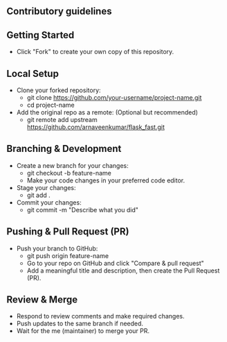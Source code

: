 ## Contributory guidelines

## Getting Started

* Click "Fork" to create your own copy of this repository.

## Local Setup

* Clone your forked repository:
    - git clone https://github.com/your-username/project-name.git
    - cd project-name
* Add the original repo as a remote: (Optional but recommended)
    - git remote add upstream https://github.com/arnaveenkumar/flask_fast.git

## Branching & Development

* Create a new branch for your changes:
    - git checkout -b feature-name
    - Make your code changes in your preferred code editor.
* Stage your changes:
    - git add .
* Commit your changes:
    - git commit -m "Describe what you did"

## Pushing & Pull Request (PR)

* Push your branch to GitHub:
    - git push origin feature-name
    - Go to your repo on GitHub and click "Compare & pull request"
    - Add a meaningful title and description, then create the Pull Request (PR).

## Review & Merge
  - Respond to review comments and make required changes.
  - Push updates to the same branch if needed.
  - Wait for the me (maintainer) to merge your PR.
